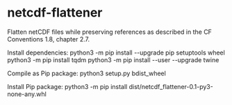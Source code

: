 # netcdf-flattener

Flatten netCDF files while preserving references as described in the CF Conventions 1.8, chapter 2.7.

Install dependencies:
python3 -m pip install --upgrade pip setuptools wheel
python3 -m pip install tqdm
python3 -m pip install --user --upgrade twine

Compile as Pip package:
python3 setup.py bdist_wheel

Install Pip package:
python3 -m pip install dist/netcdf_flattener-0.1-py3-none-any.whl
